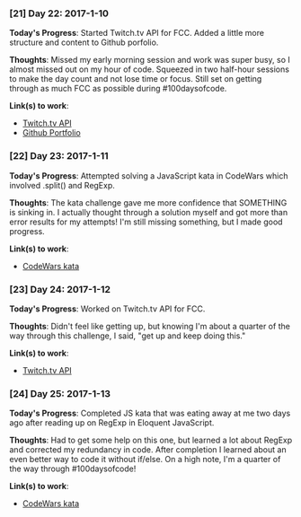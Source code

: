 ### [21] Day 22: 2017-1-10

**Today's Progress**: Started Twitch.tv API for FCC. Added a little more structure and content to Github porfolio.

**Thoughts**: Missed my early morning session and work was super busy, so I almost missed out on my hour of code. Squeezed in two half-hour sessions to make the day count and not lose time or focus. Still set on getting through as much FCC as possible during #100daysofcode.

**Link(s) to work**:
* [Twitch.tv API](http://codepen.io/digilou/full/EZVrdE/)
* [Github Portfolio](https://digilou.github.io)

### [22] Day 23: 2017-1-11

**Today's Progress**: Attempted solving a JavaScript kata in CodeWars which involved .split() and RegExp.

**Thoughts**: The kata challenge gave me more confidence that SOMETHING is sinking in. I actually thought through a solution myself and got more than error results for my attempts! I'm still missing something, but I made good progress.

**Link(s) to work**:
* [CodeWars kata](https://github.com/digilou/code_wars/blob/master/printer_error.js)

### [23] Day 24: 2017-1-12

**Today's Progress**: Worked on Twitch.tv API for FCC.

**Thoughts**: Didn't feel like getting up, but knowing I'm about a quarter of the way through this challenge, I said, "get up and keep doing this."

**Link(s) to work**:
* [Twitch.tv API](http://codepen.io/digilou/full/EZVrdE/)

### [24] Day 25: 2017-1-13

**Today's Progress**: Completed JS kata that was eating away at me two days ago after reading up on RegExp in Eloquent JavaScript.

**Thoughts**: Had to get some help on this one, but learned a lot about RegExp and corrected my redundancy in code. After completion I learned about an even better way to code it without if/else. On a high note, I'm a quarter of the way through #100daysofcode!

**Link(s) to work**:
* [CodeWars kata](https://github.com/digilou/code_wars/blob/master/printer_error.js)
